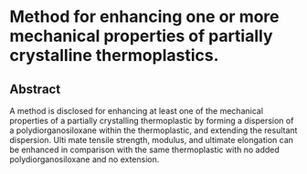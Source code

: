 # Method for enhancing one or more mechanical properties of partially crystalline thermoplastics.

## Abstract
A method is disclosed for enhancing at least one of the mechanical properties of a partially crystalling thermoplastic by forming a dispersion of a polydiorganosiloxane within the thermoplastic, and extending the resultant dispersion. Ulti mate tensile strength, modulus, and ultimate elongation can be enhanced in comparison with the same thermoplastic with no added polydiorganosiloxane and no extension.